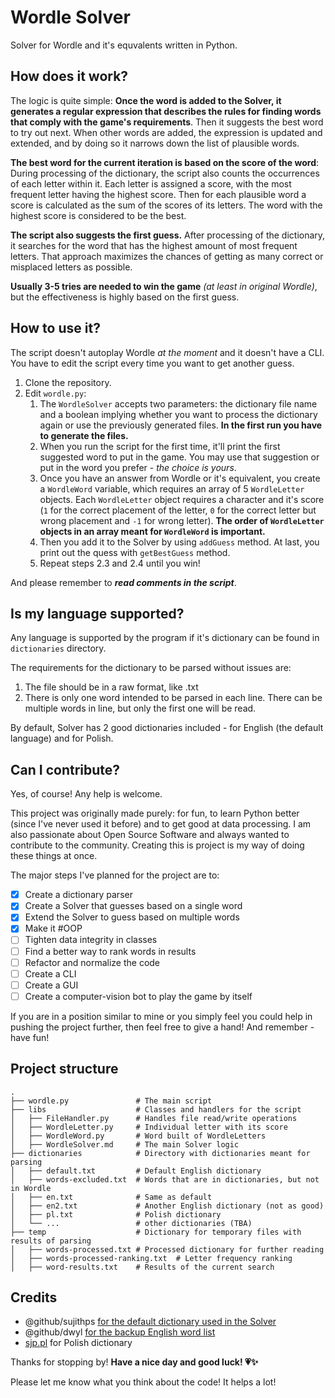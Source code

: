 # Wordle Solver

Solver for Wordle and it's equvalents written in Python.



## How does it work?

The logic is quite simple:
**Once the word is added to the Solver, it generates a regular expression that describes the rules for finding words that comply with the game's requirements**. Then it suggests the best word to try out next. When other words are added, the expression is updated and extended, and by doing so it narrows down the list of plausible words.

**The best word for the current iteration is based on the score of the word**:
During processing of the dictionary, the script also counts the occurrences of each letter within it. Each letter is assigned a score, with the most frequent letter having the highest score. Then for each plausible word a score is calculated as the sum of the scores of its letters. The word with the highest score is considered to be the best.

**The script also suggests the first guess.** After processing of the dictionary, it searches for the word that has the highest amount of most frequent letters. That approach maximizes the chances of getting as many correct or misplaced letters as possible.

**Usually 3-5 tries are needed to win the game** *(at least in original Wordle)*, but the effectiveness is highly based on the first guess.



## How to use it?

The script doesn't autoplay Wordle *at the moment* and it doesn't have a CLI. You have to edit the script every time you want to get another guess.

1. Clone the repository.
2. Edit `wordle.py`:
   1. The `WordleSolver` accepts two parameters: the dictionary file name and a boolean implying whether you want to process the dictionary again or use the previously generated files. **In the first run you have to generate the files.**
   2. When you run the script for the first time, it'll print the first suggested word to put in the game. You may use that suggestion or put in the word you prefer - *the choice is yours*.
   3. Once you have an answer from Wordle or it's equivalent, you create a `WordleWord` variable, which requires an array of 5 `WordleLetter` objects. Each `WordleLetter` object requires a character and it's score (`1` for the correct placement of the letter, `0` for the correct letter but wrong placement and `-1` for wrong letter). **The order of `WordleLetter` objects in an array meant for `WordleWord` is important.**
   4. Then you add it to the Solver by using `addGuess` method. At last, you print out the quess with `getBestGuess` method.
   5. Repeat steps 2.3 and 2.4 until you win!

And please remember to ***read comments in the script***.



## Is my language supported?

Any language is supported by the program if it's dictionary can be found in `dictionaries` directory.

The requirements for the dictionary to be parsed without issues are:

1. The file should be in a raw format, like .txt
2. There is only one word intended to be parsed in each line. There can be multiple words in line, but only the first one will be read.

By default, Solver has 2 good dictionaries included - for English (the default language) and for Polish.



## Can I contribute?

Yes, of course! Any help is welcome.

This project was originally made purely: for fun, to learn Python better (since I've never used it before) and to get good at data processing. I am also passionate about Open Source Software and always wanted to contribute to the community. Creating this is project is my way of doing these things at once.

The major steps I've planned for the project are to:

- [x] Create a dictionary parser
- [x] Create a Solver that guesses based on a single word
- [x] Extend the Solver to guess based on multiple words
- [x] Make it #OOP
- [ ] Tighten data integrity in classes
- [ ] Find a better way to rank words in results
- [ ] Refactor and normalize the code
- [ ] Create a CLI
- [ ] Create a GUI
- [ ] Create a computer-vision bot to play the game by itself

If you are in a position similar to mine or you simply feel you could help in pushing the project further, then feel free to give a hand! And remember - have fun!



## Project structure

    .
    ├── wordle.py               # The main script
    ├── libs                    # Classes and handlers for the script
    │   ├── FileHandler.py      # Handles file read/write operations
    │   ├── WordleLetter.py     # Individual letter with its score
    │   ├── WordleWord.py       # Word built of WordleLetters
    │   ├── WordleSolver.md     # The main Solver logic
    ├── dictionaries            # Directory with dictionaries meant for parsing
    │   ├── default.txt         # Default English dictionary
    │   ├── words-excluded.txt  # Words that are in dictionaries, but not in Wordle
    │   ├── en.txt              # Same as default
    │   ├── en2.txt             # Another English dictionary (not as good)
    │   ├── pl.txt              # Polish dictionary
    │   └── ...                 # other dictionaries (TBA)
    ├── temp                    # Dictionary for temporary files with results of parsing
    │   ├── words-processed.txt # Processed dictionary for further reading
    │   ├── words-processed-ranking.txt  # Letter frequency ranking
    │   ├── word-results.txt    # Results of the current search



## Credits

- @github/sujithps [for the default dictionary used in the Solver](https://github.com/sujithps/Dictionary/) 
- @github/dwyl [for the backup English word list](https://github.com/dwyl/english-words)
- [sjp.pl](https://sjp.pl/slownik/growy/) for Polish dictionary



Thanks for stopping by! **Have a nice day and good luck! :heartpulse::sparkles:**

Please let me know what you think about the code! It helps a lot!